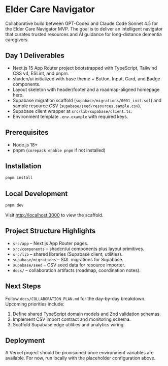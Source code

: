 # Elder Care Navigator

Collaborative build between GPT-Codex and Claude Code Sonnet 4.5 for the Elder Care Navigator MVP. The goal is to deliver an intelligent navigator that curates trusted resources and AI guidance for long-distance dementia caregivers.

## Day 1 Deliverables

- Next.js 15 App Router project bootstrapped with TypeScript, Tailwind CSS v4, ESLint, and pnpm.
- shadcn/ui initialized with base theme + Button, Input, Card, and Badge components.
- Layout skeleton with header/footer and a roadmap-aligned homepage hero.
- Supabase migration scaffold (`supabase/migrations/0001_init.sql`) and sample resource CSV (`supabase/seed/resources.sample.csv`).
- Supabase client wrapper at `src/lib/supabase/client.ts`.
- Environment template `.env.example` with required keys.

## Prerequisites

- Node.js 18+
- pnpm (`corepack enable pnpm` if not installed)

## Installation

```bash
pnpm install
```

## Local Development

```bash
pnpm dev
```

Visit [http://localhost:3000](http://localhost:3000) to view the scaffold.

## Project Structure Highlights

- `src/app` – Next.js App Router pages.
- `src/components` – shadcn/ui components plus layout primitives.
- `src/lib` – shared libraries (Supabase client, utilities).
- `supabase/migrations` – SQL migrations for Supabase.
- `supabase/seed` – CSV seed data for resource importer.
- `docs/` – collaboration artifacts (roadmap, coordination notes).

## Next Steps

Follow `docs/COLLABORATION_PLAN.md` for the day-by-day breakdown. Upcoming priorities include:

1. Define shared TypeScript domain models and Zod validation schemas.
2. Implement CSV import contract and monitoring schema.
3. Scaffold Supabase edge utilities and analytics wiring.

## Deployment

A Vercel project should be provisioned once environment variables are available. For now, run locally with the placeholder configuration above.
